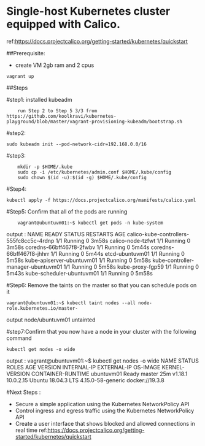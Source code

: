 # Single-host Kubernetes cluster equipped with Calico.
ref:https://docs.projectcalico.org/getting-started/kubernetes/quickstart

##Prerequisite:
- create VM 2gb ram and 2 cpus
```
vagrant up
```
##Steps

#step1:
installed kubeadm
```
	run Step 2 to Step 5 3/3 from https://github.com/koolkravi/kubernetes-playground/blob/master/vagrant-provisioning-kubeadm/bootstrap.sh
```
#step2:
```
sudo kubeadm init --pod-network-cidr=192.168.0.0/16
```

#step3:
```
	mkdir -p $HOME/.kube
	sudo cp -i /etc/kubernetes/admin.conf $HOME/.kube/config
	sudo chown $(id -u):$(id -g) $HOME/.kube/config
```

#Step4:
```
kubectl apply -f https://docs.projectcalico.org/manifests/calico.yaml
```

#Step5:
Confirm that all of the pods are running
```
	vagrant@ubuntuvm01:~$ kubectl get pods -n kube-system
```
output : 
	NAME                                       READY   STATUS    RESTARTS   AGE
	calico-kube-controllers-555fc8cc5c-4rdnp   1/1     Running   0          3m58s
	calico-node-tzfwt                          1/1     Running   0          3m58s
	coredns-66bff467f8-2fwbv                   1/1     Running   0          5m44s
	coredns-66bff467f8-jhhrr                   1/1     Running   0          5m44s
	etcd-ubuntuvm01                            1/1     Running   0          5m58s
	kube-apiserver-ubuntuvm01                  1/1     Running   0          5m58s
	kube-controller-manager-ubuntuvm01         1/1     Running   0          5m58s
	kube-proxy-fgp59                           1/1     Running   0          5m43s
	kube-scheduler-ubuntuvm01                  1/1     Running   0          5m58s


#Step6: Remove the taints on the master so that you can schedule pods on it
```
vagrant@ubuntuvm01:~$ kubectl taint nodes --all node-role.kubernetes.io/master-
```
output
node/ubuntuvm01 untainted

#step7:Confirm that you now have a node in your cluster with the following command
```
kubectl get nodes -o wide
```
output : 
vagrant@ubuntuvm01:~$ kubectl get nodes -o wide
NAME         STATUS   ROLES    AGE   VERSION   INTERNAL-IP   EXTERNAL-IP   OS-IMAGE             KERNEL-VERSION      CONTAINER-RUNTIME
ubuntuvm01   Ready    master   25m   v1.18.1   10.0.2.15     <none>        Ubuntu 18.04.3 LTS   4.15.0-58-generic   docker://19.3.8


#Next Steps :
- Secure a simple application using the Kubernetes NetworkPolicy API
- Control ingress and egress traffic using the Kubernetes NetworkPolicy API
- Create a user interface that shows blocked and allowed connections in real time
ref:https://docs.projectcalico.org/getting-started/kubernetes/quickstart


	